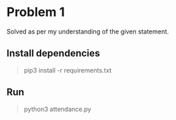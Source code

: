 # Problem 1
Solved as per my understanding of the given statement.

## Install dependencies
> pip3 install -r requirements.txt

## Run
> python3 attendance.py